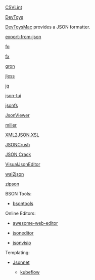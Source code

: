[CSVLint](https://github.com/BdR76/CSVLint)

[DevToys](https://github.com/veler/DevToys)

[DevToysMac](https://github.com/ObuchiYuki/DevToysMac) provides a JSON formatter.

[export-from-json](https://github.com/zheeeng/export-from-json)

[fq](https://github.com/wader/fq)

[fx](https://github.com/antonmedv/fx)

[gron](https://github.com/tomnomnom/gron)

[jless](https://github.com/PaulJuliusMartinez/jless)

[jq](https://github.com/stedolan/jq)

[json-tui](https://github.com/ArthurSonzogni/json-tui)

[jsonfs](https://github.com/droyo/jsonfs)

[JsonViewer](https://github.com/facebook-csharp-sdk/simple-json/tree/master/src/JsonViewer)

[miller](https://github.com/johnkerl/miller)

[XML2JSON.XSL](https://xml2json.duttke.de/)

[JSONCrush](https://github.com/KilledByAPixel/JSONCrush)

[JSON Crack](https://github.com/AykutSarac/jsoncrack.com)

[VisualJsonEditor](https://github.com/RicoSuter/VisualJsonEditor)

[wal2json](https://github.com/eulerto/wal2json)

[zipson](https://github.com/jgranstrom/zipson)

BSON Tools:

- [bsontools](https://github.com/dwight/bsontools)

Online Editors:

- [awesome-web-editor](https://github.com/xjh22222228/awesome-web-editor)

- [jsoneditor](https://github.com/josdejong/jsoneditor)

- [jsonvisio](https://github.com/AykutSarac/jsonvisio.com)

Templating:

- [Jsonnet](https://jsonnet.org/)

  - [kubeflow](https://github.com/kubeflow/kubeflow)
